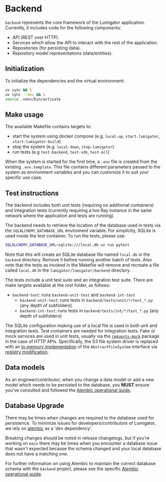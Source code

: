 # Backend

`backend` represents the core framework of the Lumigator application. Currently, it includes code
for the following components:

* API (REST over HTTP).
* Services which allow the API to interact with the rest of the application.
* Repositories (for persisting data).
* Repository model representations (data/entities).

## Initialization

To initialize the dependencies and the virtual environment:

```bash
uv sync && \
uv sync --dev && \
source .venv/bin/activate
```

## Make usage

The available Makefile contains targets to:

- start the system using docker compose (e.g. `local-up`, `start-lumigator`, `start-lumigator-build`)
- stop the system (e.g. `local-down`, `stop-lumigator`)
- run tests (e.g `test-backend`, `test-sdk`, `test-all`)

When the system is started for the first time, a `.env` file is created from the existing `.env.template`. This file contains different parameters passed to the
system as environment variables and you can customize it to suit your specific
use case.

## Test instructions

The backend includes both unit tests (requiring no additional containers) and integration tests (currently requiring a live Ray instance in the same network where the application and tests are running).

The backend needs to retrieve the location of the database used in tests via the `SQLALCHEMY_DATABASE_URL` enviroment variable. For simplicity, SQLite is used inside the test container. To run the tests, please use:

```bash
SQLALCHEMY_DATABASE_URL=sqlite:///local.db uv run pytest
```

Note that this will create an SQLite database file named `local.db` in the `backend` directory. Remove it before running another batch of tests. Also note that the tests as invoked in the Makefile will remove and recreate a file called `local.db` in the `lumigator/lumigator/backend` directory.

The tests include a unit test suite and an integration test suite. There are make targets available at the root folder, as follows:

* `backend-test`: runs `backend-unit-test` and `backend-int-test`
  * `backend-unit-test`: runs tests in `backend/tests/unit/*/test_*.py` (any depth of subfolders)
  * `backend-int-test`: runs tests in `backend/tests/int/*/test_*.py` (any depth of subfolders)

The SQLite configuration making use of a local file is used in both unit and integration tests. Test containers are needed for integration tests. Fake or mock services are used in unit tests, usually via the [`requests-mock`](https://pypi.org/project/requests-mock/) package in the case of HTTP APIs. Specifically, the S3 file system driver is replaced with an [in-memory implementation](https://filesystem-spec.readthedocs.io/en/latest/api.html#fsspec.implementations.memory.MemoryFileSystem) of the `AbstractFileSystem` interface via [registry modification](https://filesystem-spec.readthedocs.io/en/latest/api.html#fsspec.registry.register_implementation).

## Data models

As an engineer/contributor, when you change a data model or add a new model which needs to be
persisted to the database, you **MUST** ensure you've consulted and followed the
[Alembic operational guide](https://mozilla-ai.github.io/lumigator).

## Database Upgrade

There may be times when changes are required to the database used for persistence. To minimize
issues for developers/contributors of Lumigator, we rely on
[alembic](https://alembic.sqlalchemy.org/en/latest/) as a 'dev dependency'.

Breaking changes should be noted in release changelogs, but if you're working on `main` there may be
times when you encounter a database issue that wasn't expected because the schema changed and your
local database does not have a matching one.

For further information on using Alembic to maintain the correct database schema with the `backend`
project, please see the specific
[Alembic operational guide](https://mozilla-ai.github.io/lumigator).
